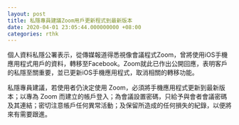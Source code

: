 ```yaml
---
layout: post
title: 私隱專員建議Zoom用戶更新程式到最新版本
date: 2020-04-01 23:05:44.000000000 +08:00
categories: rthk
---
```


個人資料私隱公署表示，從傳媒報道得悉視像會議程式Zoom，曾將使用iOS手機應用程式用戶的資料，轉移至Facebook。Zoom就此已作出公開回應，表明客戶的私隱至關重要，並已更新iOS手機應用程式，取消相關的轉移功能。

私隱專員建議，若使用者仍決定使用 Zoom，必須將手機應用程式更新到最新版本；以專為 Zoom 而建立的帳戶登入；為會議設置密碼，只給予與會者會議密碼及其連結；密切注意帳戶任何異常活動；及保留所造成的任何損失的紀錄，以便將來有需要跟進。
